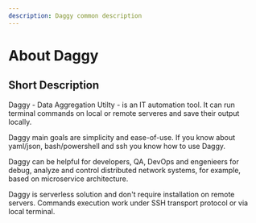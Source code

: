 ```yaml
---
description: Daggy common description
---
```


# About Daggy

## Short Description

Daggy - Data Aggregation Utilty - is an IT automation tool. It can run terminal commands on local or remote serveres and save their output locally. 

Daggy main goals are simplicity and ease-of-use. If you know about yaml/json, bash/powershell and ssh you know how to use Daggy. 

Daggy can be helpful for developers, QA, DevOps and engenieers for debug, analyze and control distributed network systems, for example, based on microservice architecture. 

Daggy is serverless solution and don't require installation on remote servers. Commands execution work under SSH transport protocol or via local terminal. 

## 

